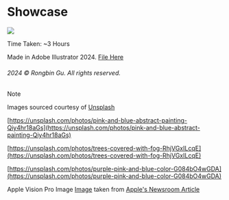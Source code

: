 # Showcase

![](vision-pro-poster-01.jpg)

Time Taken: ~3 Hours

Made in Adobe Illustrator 2024. [File Here](vision-pro-poster.ai)
###### 2024 © Rongbin Gu. All rights reserved.

> [!NOTE]
> Images sourced courtesy of [Unsplash](https://unsplash.com/)
>
> [https://unsplash.com/photos/pink-and-blue-abstract-painting-Qiy4hr18aGs](https://unsplash.com/photos/pink-and-blue-abstract-painting-Qiy4hr18aGs)
> 
> [https://unsplash.com/photos/trees-covered-with-fog-RhjVGxILcqE](https://unsplash.com/photos/trees-covered-with-fog-RhjVGxILcqE)
> 
> [https://unsplash.com/photos/purple-pink-and-blue-color-G084bO4wGDA](https://unsplash.com/photos/purple-pink-and-blue-color-G084bO4wGDA)
>
> Apple Vision Pro Image
> [Image](https://www.apple.com/newsroom/images/media/Apple-WWCD23-Vision-Pro-glass-230605_big.jpg.large.jpg) taken from [Apple's Newsroom Article](https://www.apple.com/ca/newsroom/2023/06/introducing-apple-vision-pro/)

